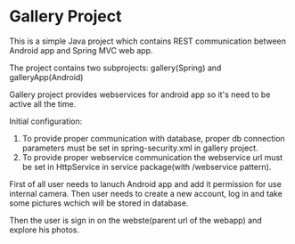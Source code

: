 # Gallery Project

This is a simple Java project which contains REST communication between Android app and Spring MVC web app.

The project contains two subprojects: gallery(Spring) and galleryApp(Android)

Gallery project provides webservices for android app so it's need to be active all the time.

Initial configuration:

1. To provide proper communication with database, proper db connection parameters must be set in spring-security.xml in gallery project.
2. To provide proper webservice communication the webservice url must be set in HttpService in service package(with /webservice pattern).

First of all user needs to lanuch Android app and add it permission for use internal camera.
Then user needs to create a new account, log in and take some pictures wchich will be stored in database.

Then the user is sign in on the webste(parent url of the webapp) and explore his photos.
